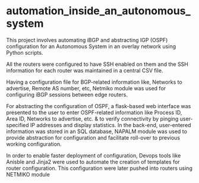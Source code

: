 # automation_inside_an_autonomous_system
This project involves automating iBGP and abstracting IGP (OSPF) configuration for an Autonomous System in an overlay network using Python scripts.

All the routers were configured to have SSH enabled on them and the SSH information for each router was maintained in a central CSV file.

Having a configuration file for BGP-related information like, Networks to advertise, Remote AS number, etc, Netmiko module was used for configuring iBGP sessions between edge routers.

For abstracting the configuration of OSPF, a flask-based web interface was presented to the user to enter OSPF-related information like Process ID, Area ID, Networks to advertise, etc. & to verify connectivity by pinging user-specified IP addresses and display statistics. In the back-end, user-entered information was stored in an SQL database, NAPALM module was used to provide abstraction for configuration and facilitate roll-over to previous working configuration.

In order to enable faster deployment of configuration, Devops tools like Anisble and Jinja2 were used to automate the creation of templates for router configuration. This configuration were later pushed into routers using NETMIKO module
